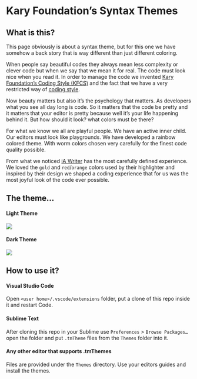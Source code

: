 # Kary Foundation’s Syntax Themes

## What is this?
This page obviously is about a syntax theme, but for this one we have somehow a back story that is way different than just different coloring.

When people say beautiful codes they always mean less complexity or clever code but when we say that we mean it for real. The code must look nice when you read it. In order to manage the code we invented [Kary Foundation’s Coding Style (KFCS)](https://github.com/karyfoundation/comment/wiki) and the fact that we have a very restricted way of [coding style](http://kary.us/2015/02/12/arendelle-coding-styles/). 

Now beauty matters but also it’s the psychology that matters. As developers what you see all day long is code. So it matters that the code be pretty and it matters that your editor is pretty because well it’s your life happening behind it. But how should it look? what colors must be there? 

For what we know we all are playful people. We have an active inner child. Our editors must look like playgrounds. We have developed a rainbow colored theme. With worm colors chosen very carefully for the finest code quality possible. 

From what we noticed [iA Writer](https://ia.net/writer) has the most carefully defined experience. We loved the `gold` and `red`/`orange` colors used by their highlighter and inspired by their design we shaped a coding experience that for us was the most joyful look of the code ever possible. 

## The theme…

#### Light Theme

![](http://kary.us/GitHubWideImages/kf-themes/light.png)

#### Dark Theme

![](http://kary.us/GitHubWideImages/kf-themes/dark.png)

## How to use it?
#### Visual Studio Code
Open  `<user home>/.vscode/extensions` folder, put a clone of this repo inside it and restart Code.
#### Sublime Text
After cloning this repo in your Sublime use `Preferences` > `Browse Packages…` open the folder and put `.tmTheme` files from the `Themes` folder into it. 
#### Any other editor that supports .tmThemes
Files are provided under the `Themes` directory. Use your editors guides and install the themes.